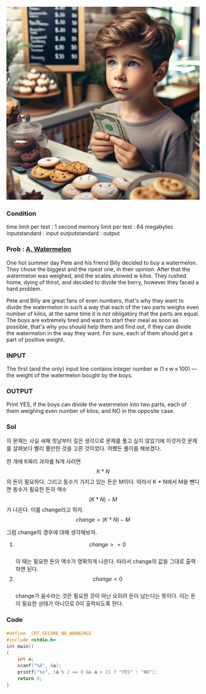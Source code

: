 ![Alt text](/img/BOJ/10156.png)

### Condition
time limit per test : 1 second
memory limit per test : 64 megabytes
inputstandard : input
outputstandard : output

### Prob : [A. Watermelon](https://codeforces.com/contest/4/problem/A)
One hot summer day Pete and his friend Billy decided to buy a watermelon. They chose the biggest and the ripest one, in their opinion. After that the watermelon was weighed, and the scales showed w kilos. They rushed home, dying of thirst, and decided to divide the berry, however they faced a hard problem.

Pete and Billy are great fans of even numbers, that's why they want to divide the watermelon in such a way that each of the two parts weighs even number of kilos, at the same time it is not obligatory that the parts are equal. The boys are extremely tired and want to start their meal as soon as possible, that's why you should help them and find out, if they can divide the watermelon in the way they want. For sure, each of them should get a part of positive weight.


### INPUT
The first (and the only) input line contains integer number w (1 ≤ w ≤ 100) — the weight of the watermelon bought by the boys.


### OUTPUT
Print YES, if the boys can divide the watermelon into two parts, each of them weighing even number of kilos; and NO in the opposite case.



### Sol
이 문제는 사실 새해 첫날부터 깊은 생각으로 문제를 풀고 싶지 않았기에 이것저것 문제를 살펴보다 빨리 풀만한 것을 고른 것이었다. 어쨌든 풀이를 해보겠다.   

한 개에 K짜리 과자를 N개 사려면 $$K*N$$의 돈이 필요하다. 그리고 동수가 가지고 있는 돈은 M이다. 따라서 K * N에서 M을 뺀다면 동수가 필요한 돈의 액수 $$(K * N)-M$$가 나온다. 이를 change라고 하자. $$change=(K * N)-M$$

그럼 change의 경우에 대해 생각해보자. 
1. $$change >= 0$$  
   이 때는 필요한 돈의 액수가 명확하게 나온다. 따라서 change의 값을 그대로 출력하면 된다.
2. $$change < 0$$   
   change가 음수라는 것은 필요한 것이 아닌 오히려 돈이 남는다는 뜻이다. 이는 돈이 필요한 상태가 아니므로 0이 출력되도록 한다.


### Code
```c
#define _CRT_SECURE_NO_WARNINGS
#include <stdio.h>
int main()
{
	int a;
	scanf("%d", &a);
	printf("%s", (a % 2 == 0 && a > 2) ? "YES" : "NO");
	return 0;
}
```